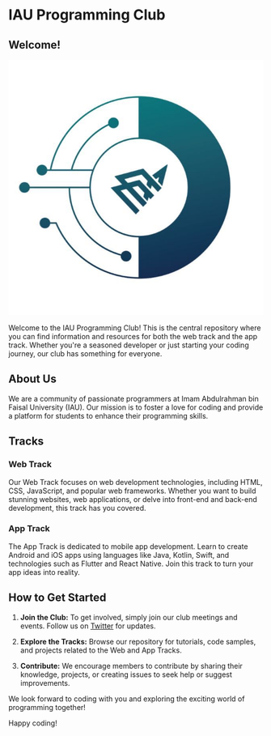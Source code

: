 # IAU Programming Club

## Welcome!

![Programming Club Logo](/assets/club-logo.jpg)

Welcome to the IAU Programming Club! This is the central repository where you can find information and resources for both the web track and the app track. Whether you're a seasoned developer or just starting your coding journey, our club has something for everyone.

## About Us

We are a community of passionate programmers at Imam Abdulrahman bin Faisal University (IAU). Our mission is to foster a love for coding and provide a platform for students to enhance their programming skills.

## Tracks

### Web Track

Our Web Track focuses on web development technologies, including HTML, CSS, JavaScript, and popular web frameworks. Whether you want to build stunning websites, web applications, or delve into front-end and back-end development, this track has you covered.

### App Track

The App Track is dedicated to mobile app development. Learn to create Android and iOS apps using languages like Java, Kotlin, Swift, and technologies such as Flutter and React Native. Join this track to turn your app ideas into reality.

## How to Get Started

1. **Join the Club:** To get involved, simply join our club meetings and events. Follow us on [Twitter](https://twitter.com/Programming_Iau) for updates.

2. **Explore the Tracks:** Browse our repository for tutorials, code samples, and projects related to the Web and App Tracks.

3. **Contribute:** We encourage members to contribute by sharing their knowledge, projects, or creating issues to seek help or suggest improvements.

We look forward to coding with you and exploring the exciting world of programming together!

Happy coding!
